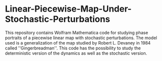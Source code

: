 # Linear-Piecewise-Map-Under-Stochastic-Perturbations
This repository contains Wolfram Mathematica code for studying phase portraits of a piecewise linear map with stochastic perturbations.
The model used is a generalization of the map studied by Robert L. Devaney in 1984 called ''Gingerbreadman''. This code has the possibility to study the deterministic version of the dynamics as well as the stochastic version.
